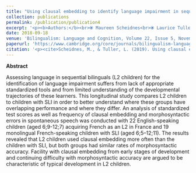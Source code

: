 ```yaml
---
title: "Using clausal embedding to identify language impairment in sequential bilinguals."
collection: publications
permalink: /publication/publication4
excerpt: '<p><b>Authors:</b><br>⦿ Maureen Scheidnes<br>⦿ Laurice Tuller</p>'
date: 2018-09-18
venue: 'Bilingualism: Language and Cognition, Volume 22, Issue 5, November 2019, pp.949 – 967'
paperurl: 'https://www.cambridge.org/core/journals/bilingualism-language-and-cognition/article/abs/using-clausal-embedding-to-identify-language-impairment-in-sequential-bilinguals/170D338E38374DBC46C99479DEA738D0'
citation: '<p><cite>Scheidnes, M., & Tuller, L. (2019). Using clausal embedding to identify language impairment in sequential bilinguals. Bilingualism: Language and Cognition, 22, 949–967. 10.1017/S1366728918000949<cite></p>'
---
```


<p><b>Abstract</b></p>
Assessing language in sequential bilinguals (L2 children) for the identification of language impairment suffers from lack of appropriate standardized tools and from limited understanding of the developmental trajectories of these learners. This longitudinal study compares L2 children to children with SLI in order to better understand where these groups have overlapping performance and where they differ. An analysis of standardized test scores as well as frequency of clausal embedding and morphosyntactic errors in spontaneous speech was conducted with 22 English-speaking children (aged 6;9-12;7) acquiring French as an L2 in France and 19 monolingual French-speaking children with SLI (aged 6;5–12;11). The results revealed that L2 children used clausal embedding more often than the children with SLI, but both groups had similar rates of morphosyntactic accuracy. Facility with clausal embedding from early stages of development and continuing difficulty with morphosyntactic accuracy are argued to be characteristic of typical development in L2 children.

